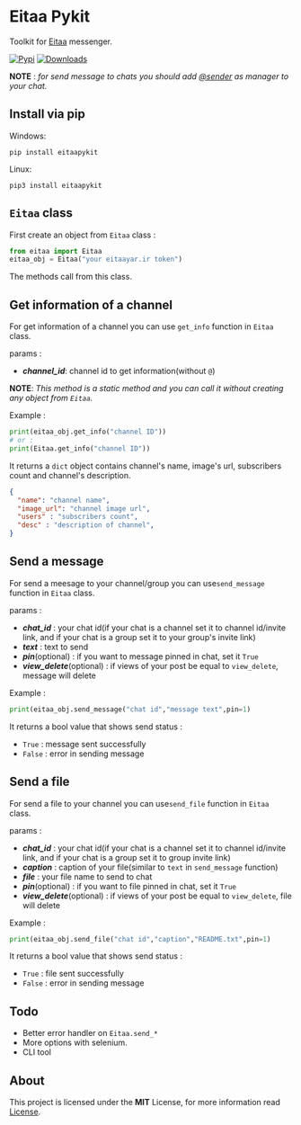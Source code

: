 # Eitaa Pykit
Toolkit for [Eitaa](https://eitaa.com/) messenger.

[![Pypi](https://img.shields.io/pypi/v/eitaa-pykit)](https://pypi.org/project/Eitaa-PyKit)
[![Downloads](https://img.shields.io/pypi/dm/eitaa-pykit)](https://pypi.org/project/Eitaa-PyKit)

**NOTE** : *for send message to chats you should add [@sender](https://eitaa.com/sender) as manager to your chat.*

## Install via pip
Windows:
```
pip install eitaapykit
```
Linux:
```
pip3 install eitaapykit
```
## `Eitaa` class
First create an object from `Eitaa` class :
```py
from eitaa import Eitaa
eitaa_obj = Eitaa("your eitaayar.ir token")
```
The methods call from this class.

## Get information of a channel
For get information of a channel you can use `get_info` function in `Eitaa` class.

params :
- ***channel_id***: channel id to get information(without `@`)

**NOTE**: *This method is a static method and you can call it without creating any object from `Eitaa`.*

Example :
```py
print(eitaa_obj.get_info("channel ID"))
# or :
print(Eitaa.get_info("channel ID"))
```

It returns a `dict` object contains channel's name, image's url, subscribers count and channel's description.
```json
{
  "name": "channel name",
  "image_url": "channel image url",
  "users" : "subscribers count",
  "desc" : "description of channel",
}
```

## Send a message
For send a meesage to your channel/group you can use`send_message` function in `Eitaa` class.

params :
- ***chat_id*** : your chat id(if your chat is a channel set it to channel id/invite link, and if your chat is a group set it to your group's invite link)
- ***text*** : text to send
- ***pin***(optional) : if you want to message pinned in chat, set it `True`
- ***view_delete***(optional) : if views of your post be equal to `view_delete`, message will delete

Example :
```py
print(eitaa_obj.send_message("chat id","message text",pin=1)
```

It returns a bool value that shows send status :
- `True` : message sent successfully
- `False` : error in sending message

## Send a file
For send a file to your channel you can use`send_file` function in `Eitaa` class.

params :
- ***chat_id*** : your chat id(if your chat is a channel set it to channel id/invite link, and if your chat is a group set it to group invite link)
- ***caption*** : caption of your file(similar to `text` in `send_message` function)
- ***file*** : your file name to send to chat
- ***pin***(optional) : if you want to file pinned in chat, set it `True`
- ***view_delete***(optional) : if views of your post be equal to `view_delete`, file will delete

Example :
```py
print(eitaa_obj.send_file("chat id","caption","README.txt",pin=1)
```
It returns a bool value that shows send status :
- `True` : file sent successfully
- `False` : error in sending message

## Todo
- Better error handler on `Eitaa.send_*`
- More options with selenium.
- CLI tool

## About
This project is licensed under the **MIT** License, for more information read [License](LICENSE).

